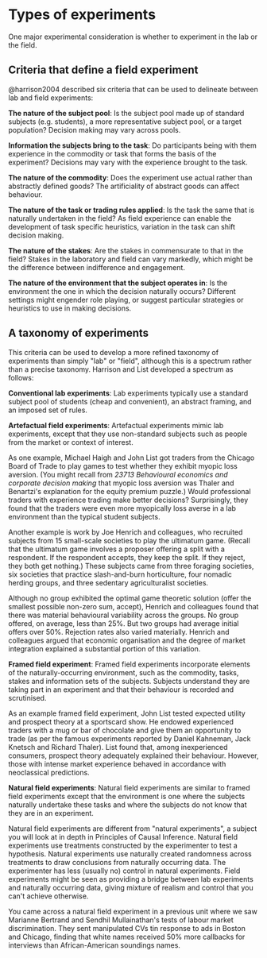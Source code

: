 # Types of experiments

One major experimental consideration is whether to experiment in the lab or the field.

## Criteria that define a field experiment

@harrison2004 described six criteria that can be used to delineate between lab and field experiments:

**The nature of the subject pool**: Is the subject pool made up of standard subjects (e.g. students), a more representative subject pool, or a target population? Decision making may vary across pools.

**Information the subjects bring to the task**: Do participants being with them experience in the commodity or task that forms the basis of the experiment? Decisions may vary with the experience brought to the task.

**The nature of the commodity**: Does the experiment use actual rather than abstractly defined goods? The artificiality of abstract goods can affect behaviour.

**The nature of the task or trading rules applied**: Is the task the same that is naturally undertaken in the field? As field experience can enable the development of task specific heuristics, variation in the task can shift decision making.

**The nature of the stakes**: Are the stakes in commensurate to that in the field? Stakes in the laboratory and field can vary markedly, which might be the difference between indifference and engagement.

**The nature of the environment that the subject operates in**: Is the environment the one in which the decision naturally occurs? Different settings might engender role playing, or suggest particular strategies or heuristics to use in making decisions.

## A taxonomy of experiments

This criteria can be used to develop a more refined taxonomy of experiments than simply "lab" or "field", although this is a spectrum rather than a precise taxonomy. Harrison and List developed a spectrum as follows:

**Conventional lab experiments**: Lab experiments typically use a standard subject pool of students (cheap and convenient), an abstract framing, and an imposed set of rules.

**Artefactual field experiments**: Artefactual experiments mimic lab experiments, except that they use non-standard subjects such as people from the market or context of interest.

As one example, Michael Haigh and John List got traders from the Chicago Board of Trade to play games to test whether they exhibit myopic loss aversion. (You might recall from *23713 Behavioural economics and corporate decision making* that myopic loss aversion was Thaler and Benartzi's explanation for the equity premium puzzle.) Would professional traders with experience trading make better decisions? Surprisingly, they found that the traders were even more myopically loss averse in a lab environment than the typical student subjects.

Another example is work by Joe Henrich and colleagues, who recruited subjects from 15 small-scale societies to play the ultimatum game. (Recall that the ultimatum game involves a proposer offering a split with a respondent. If the respondent accepts, they keep the split. If they reject, they both get nothing.) These subjects came from three foraging societies, six societies that practice slash-and-burn horticulture, four nomadic herding groups, and three sedentary agriculturalist societies.

Although no group exhibited the optimal game theoretic solution (offer the smallest possible non-zero sum, accept), Henrich and colleagues found that there was material behavioural variability across the groups. No group offered, on average, less than 25%. But two groups had average initial offers over 50%. Rejection rates also varied materially. Henrich and colleagues argued that economic organisation and the degree of market integration explained a substantial portion of this variation.

**Framed field experiment**: Framed field experiments incorporate elements of the naturally-occurring environment, such as the commodity, tasks, stakes and information sets of the subjects. Subjects understand they are taking part in an experiment and that their behaviour is recorded and scrutinised.

As an example framed field experiment, John List tested expected utility and prospect theory at a sportscard show. He endowed experienced traders with a mug or bar of chocolate and give them an opportunity to trade (as per the famous experiments reported by Daniel Kahneman, Jack Knetsch and Richard Thaler). List found that, among inexperienced consumers, prospect theory adequately explained their behaviour. However, those with intense market experience behaved in accordance with neoclassical predictions.

**Natural field experiments**: Natural field experiments are similar to framed field experiments except that the environment is one where the subjects naturally undertake these tasks and where the subjects do not know that they are in an experiment.

Natural field experiments are different from "natural experiments", a subject you will look at in depth in Principles of Causal Inference. Natural field experiments use treatments constructed by the experimenter to test a hypothesis. Natural experiments use naturally created randomness across treatments to draw conclusions from naturally occurring data. The experimenter has less (usually no) control in natural experiments. Field experiments might be seen as providing a bridge between lab experiments and naturally occurring data, giving mixture of realism and control that you can't achieve otherwise.

You came across a natural field experiment in a previous unit where we saw Marianne Bertrand and Sendhil Mullainathan's tests of labour market discrimination. They sent manipulated CVs tin response to ads in Boston and Chicago, finding that white names received 50% more callbacks for interviews than African-American soundings names.